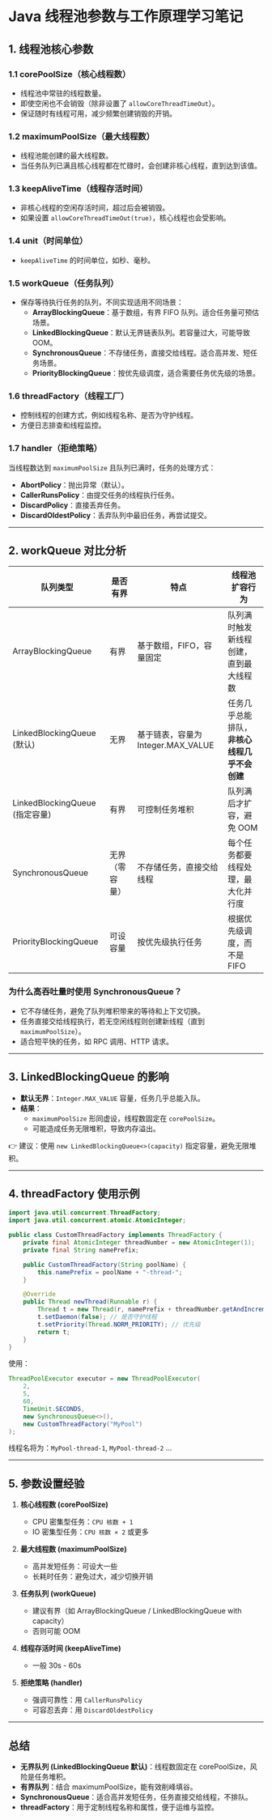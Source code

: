 # Java 线程池参数与工作原理学习笔记

## 1. 线程池核心参数

### 1.1 corePoolSize（核心线程数）
- 线程池中常驻的线程数量。
- 即使空闲也不会销毁（除非设置了 `allowCoreThreadTimeOut`）。
- 保证随时有线程可用，减少频繁创建销毁的开销。

### 1.2 maximumPoolSize（最大线程数）
- 线程池能创建的最大线程数。
- 当任务队列已满且核心线程都在忙碌时，会创建非核心线程，直到达到该值。

### 1.3 keepAliveTime（线程存活时间）
- 非核心线程的空闲存活时间，超过后会被销毁。
- 如果设置 `allowCoreThreadTimeOut(true)`，核心线程也会受影响。

### 1.4 unit（时间单位）
- `keepAliveTime` 的时间单位，如秒、毫秒。

### 1.5 workQueue（任务队列）
- 保存等待执行任务的队列，不同实现适用不同场景：
  - **ArrayBlockingQueue**：基于数组，有界 FIFO 队列。适合任务量可预估场景。
  - **LinkedBlockingQueue**：默认无界链表队列。若容量过大，可能导致 OOM。
  - **SynchronousQueue**：不存储任务，直接交给线程。适合高并发、短任务场景。
  - **PriorityBlockingQueue**：按优先级调度，适合需要任务优先级的场景。

### 1.6 threadFactory（线程工厂）
- 控制线程的创建方式，例如线程名称、是否为守护线程。
- 方便日志排查和线程监控。

### 1.7 handler（拒绝策略）
当线程数达到 `maximumPoolSize` 且队列已满时，任务的处理方式：
- **AbortPolicy**：抛出异常（默认）。
- **CallerRunsPolicy**：由提交任务的线程执行任务。
- **DiscardPolicy**：直接丢弃任务。
- **DiscardOldestPolicy**：丢弃队列中最旧任务，再尝试提交。

---

## 2. workQueue 对比分析

| 队列类型 | 是否有界 | 特点 | 线程池扩容行为 |
|----------|----------|------|----------------|
| ArrayBlockingQueue | 有界 | 基于数组，FIFO，容量固定 | 队列满时触发新线程创建，直到最大线程数 |
| LinkedBlockingQueue (默认) | 无界 | 基于链表，容量为 Integer.MAX_VALUE | 任务几乎总能排队，**非核心线程几乎不会创建** |
| LinkedBlockingQueue (指定容量) | 有界 | 可控制任务堆积 | 队列满后才扩容，避免 OOM |
| SynchronousQueue | 无界（零容量） | 不存储任务，直接交给线程 | 每个任务都要线程处理，最大化并行度 |
| PriorityBlockingQueue | 可设容量 | 按优先级执行任务 | 根据优先级调度，而不是 FIFO |

### 为什么高吞吐量时使用 SynchronousQueue？
- 它不存储任务，避免了队列堆积带来的等待和上下文切换。
- 任务直接交给线程执行，若无空闲线程则创建新线程（直到 `maximumPoolSize`）。
- 适合短平快的任务，如 RPC 调用、HTTP 请求。

---

## 3. LinkedBlockingQueue 的影响

- **默认无界**：`Integer.MAX_VALUE` 容量，任务几乎总能入队。
- **结果**：
  - `maximumPoolSize` 形同虚设，线程数固定在 `corePoolSize`。
  - 可能造成任务无限堆积，导致内存溢出。

👉 建议：使用 `new LinkedBlockingQueue<>(capacity)` 指定容量，避免无限堆积。

---

## 4. threadFactory 使用示例

```java
import java.util.concurrent.ThreadFactory;
import java.util.concurrent.atomic.AtomicInteger;

public class CustomThreadFactory implements ThreadFactory {
    private final AtomicInteger threadNumber = new AtomicInteger(1);
    private final String namePrefix;

    public CustomThreadFactory(String poolName) {
        this.namePrefix = poolName + "-thread-";
    }

    @Override
    public Thread newThread(Runnable r) {
        Thread t = new Thread(r, namePrefix + threadNumber.getAndIncrement());
        t.setDaemon(false); // 是否守护线程
        t.setPriority(Thread.NORM_PRIORITY); // 优先级
        return t;
    }
}
```

使用：
```java
ThreadPoolExecutor executor = new ThreadPoolExecutor(
    2,
    5,
    60,
    TimeUnit.SECONDS,
    new SynchronousQueue<>(),
    new CustomThreadFactory("MyPool")
);
```

线程名将为：`MyPool-thread-1`, `MyPool-thread-2` …

---

## 5. 参数设置经验

1. **核心线程数 (corePoolSize)**  
   - CPU 密集型任务：`CPU 核数 + 1`  
   - IO 密集型任务：`CPU 核数 × 2` 或更多  

2. **最大线程数 (maximumPoolSize)**  
   - 高并发短任务：可设大一些  
   - 长耗时任务：避免过大，减少切换开销  

3. **任务队列 (workQueue)**  
   - 建议有界（如 ArrayBlockingQueue / LinkedBlockingQueue with capacity）  
   - 否则可能 OOM  

4. **线程存活时间 (keepAliveTime)**  
   - 一般 30s - 60s  

5. **拒绝策略 (handler)**  
   - 强调可靠性：用 `CallerRunsPolicy`  
   - 可容忍丢弃：用 `DiscardOldestPolicy`  

---

## 总结

- **无界队列 (LinkedBlockingQueue 默认)**：线程数固定在 corePoolSize，风险是任务堆积。  
- **有界队列**：结合 maximumPoolSize，能有效削峰填谷。  
- **SynchronousQueue**：适合高并发短任务，任务直接交给线程，不排队。  
- **threadFactory**：用于定制线程名称和属性，便于运维与监控。

